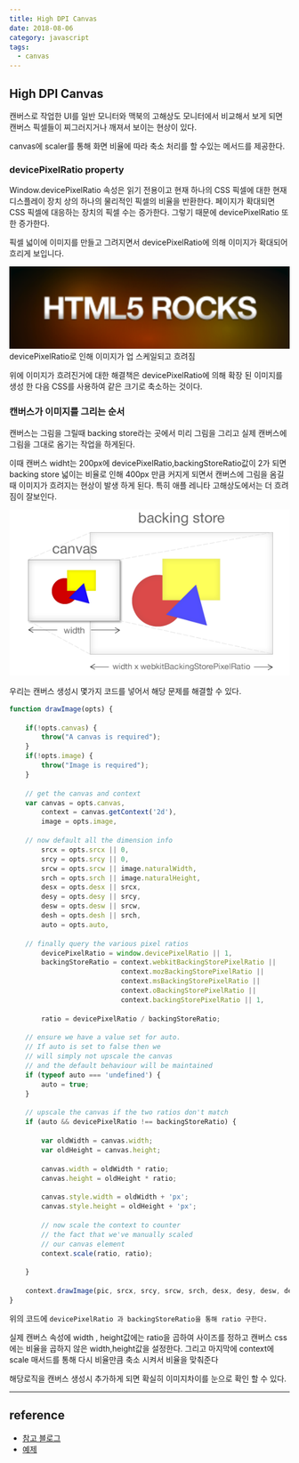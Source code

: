 ```yaml
---
title: High DPI Canvas
date: 2018-08-06
category: javascript
tags:
  - canvas
---
```

## High DPI Canvas

캔버스로 작업한 UI를 일반 모니터와 맥북의 고해상도 모니터에서 비교해서 보게 되면 캔버스 픽셀들이 찌그러지거나 깨져서 보이는 현상이 있다.

canvas에 scaler를 통해 화면 비율에 따라 축소 처리를 할 수있는 메서드를 제공한다.


### devicePixelRatio property

Window.devicePixelRatio 속성은 읽기 전용이고 현재 하나의 CSS 픽셀에 대한 현재 디스플레이 장치 상의 하나의 물리적인 픽셀의 비율을 반환한다. 페이지가 확대되면 CSS 픽셀에 대응하는 장치의 픽셀 수는 증가한다. 그렇기 때문에 devicePixelRatio 또한 증가한다.

픽셀 넓이에 이미지를 만들고 그려지면서 devicePixelRatio에 의해 이미지가 확대되어 흐리게 보입니다.

![canvas-dpi-1](/assets/images/javascript/canvas-dpi-1.png)
devicePixelRatio로 인해 이미지가 업 스케일되고 흐려짐

위에 이미지가 흐려진거에 대한 해결책은 devicePixelRatio에 의해 확장 된 이미지를 생성 한 다음 CSS를 사용하여 같은 크기로 축소하는 것이다.


### 캔버스가 이미지를 그리는 순서

캔버스는 그림을 그릴때 backing store라는 곳에서 미리 그림을 그리고 실제 캔버스에 그림을 그대로 옴기는 작업을 하게된다.

이때 캔버스 widht는 200px에 devicePixelRatio,backingStoreRatio값이 2가 되면 backing store 넓이는 비율로 인해 400px 만큼 커지게 되면서 캔버스에 그림을 옴길때 이미지가 흐려지는 현상이 발생 하게 된다. 특히 애플 레니타 고해상도에서는 더 흐려짐이 잘보인다.

![canvas-backing-store](/assets/images/javascript/canvas-backing-store.png)


우리는 캔버스 생성시 몇가지 코드를 넣어서 해당 문제를 해결할 수 있다.


```javascript
function drawImage(opts) {

    if(!opts.canvas) {
        throw("A canvas is required");
    }
    if(!opts.image) {
        throw("Image is required");
    }

    // get the canvas and context
    var canvas = opts.canvas,
        context = canvas.getContext('2d'),
        image = opts.image,

    // now default all the dimension info
        srcx = opts.srcx || 0,
        srcy = opts.srcy || 0,
        srcw = opts.srcw || image.naturalWidth,
        srch = opts.srch || image.naturalHeight,
        desx = opts.desx || srcx,
        desy = opts.desy || srcy,
        desw = opts.desw || srcw,
        desh = opts.desh || srch,
        auto = opts.auto,

    // finally query the various pixel ratios
        devicePixelRatio = window.devicePixelRatio || 1,
        backingStoreRatio = context.webkitBackingStorePixelRatio ||
                            context.mozBackingStorePixelRatio ||
                            context.msBackingStorePixelRatio ||
                            context.oBackingStorePixelRatio ||
                            context.backingStorePixelRatio || 1,

        ratio = devicePixelRatio / backingStoreRatio;

    // ensure we have a value set for auto.
    // If auto is set to false then we
    // will simply not upscale the canvas
    // and the default behaviour will be maintained
    if (typeof auto === 'undefined') {
        auto = true;
    }

    // upscale the canvas if the two ratios don't match
    if (auto && devicePixelRatio !== backingStoreRatio) {

        var oldWidth = canvas.width;
        var oldHeight = canvas.height;

        canvas.width = oldWidth * ratio;
        canvas.height = oldHeight * ratio;

        canvas.style.width = oldWidth + 'px';
        canvas.style.height = oldHeight + 'px';

        // now scale the context to counter
        // the fact that we've manually scaled
        // our canvas element
        context.scale(ratio, ratio);

    }

    context.drawImage(pic, srcx, srcy, srcw, srch, desx, desy, desw, desh);
}
```


위의 코드에 `devicePixelRatio 과 backingStoreRatio을 통해 ratio 구한다.`

실제 캔버스 속성에 width , height값에는 ratio을 곱하여 사이즈를 정하고
캔버스 css에는 비율을 곱하지 않은 width,height값을 설정한다.
그리고 마지막에 context에 scale 매서드를 통해 다시 비율만큼 축소 시켜서 비율을 맞춰준다

해당로직을 캔버스 생성시 추가하게 되면 확실히 이미지차이를 눈으로 확인 할 수 있다.






---

## reference
- [참고 블로그](https://www.html5rocks.com/en/tutorials/canvas/hidpi/)
- [예제](https://bl.ocks.org/cmgiven/f2100df55e076f386c13ada4988b75e9)


